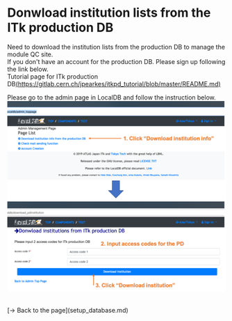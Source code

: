# Donwload institution lists from the ITk production DB
Need to download the institution lists from the production DB to manage the module QC site.<br>
If you don't have an account for the production DB. Please sign up following the link below.<br>
Tutorial page for ITk production DB[(https://gitlab.cern.ch/jpearkes/itkpd_tutorial/blob/master/README.md)](https://gitlab.cern.ch/jpearkes/itkpd_tutorial/blob/master/README.md)<br>

Please go to the admin page in LocalDB and follow the instruction below.<br>
![Download_Institution](images/download_institution.png)<br>

<br>
[&rarr; Back to the page](setup_database.md)
